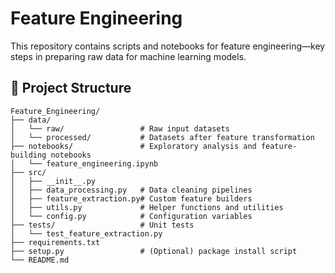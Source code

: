 # Feature Engineering

This repository contains scripts and notebooks for feature engineering—key steps in preparing raw data for machine learning models.

## 📂 Project Structure

```text
Feature_Engineering/
├── data/
│   └── raw/                 # Raw input datasets
│   └── processed/           # Datasets after feature transformation
├── notebooks/               # Exploratory analysis and feature-building notebooks
│   └── feature_engineering.ipynb
├── src/
│   ├── __init__.py
│   ├── data_processing.py   # Data cleaning pipelines
│   ├── feature_extraction.py# Custom feature builders
│   ├── utils.py             # Helper functions and utilities
│   └── config.py            # Configuration variables
├── tests/                   # Unit tests
│   └── test_feature_extraction.py
├── requirements.txt
├── setup.py                 # (Optional) package install script
└── README.md
